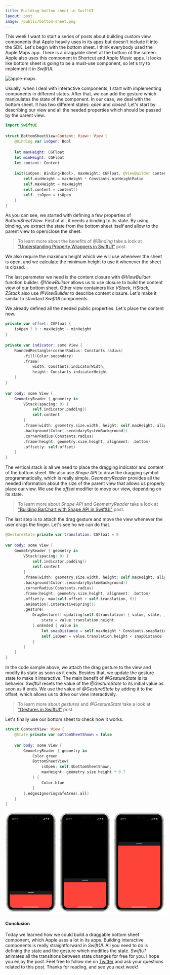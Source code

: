 ```yaml
---
title: Building bottom sheet in SwiftUI
layout: post
image: /public/bottom-sheet.png
---
```


This week I want to start a series of posts about building custom view components that Apple heavily uses in its apps but doesn't include it into the SDK. Let's begin with the bottom sheet. I think everybody used the Apple Maps app. There is a draggable sheet at the bottom of the screen. Apple also uses this component in Shortcut and Apple Music apps. It looks like bottom sheet is going to be a must-use component, so let's try to implement it in *SwiftUI*.

![apple-maps](/public/apple-maps.png)

Usually, when I deal with interactive components, I start with implementing components in different states. After that, we can add the gesture which manipulates the state of the component. In our case, we deal with the bottom sheet. It has two different states: *open* and *closed*. Let's start by describing our view and all the needed properties which should be passed by the parent view.

```swift
import SwiftUI

struct BottomSheetView<Content: View>: View {
    @Binding var isOpen: Bool

    let maxHeight: CGFloat
    let minHeight: CGFloat
    let content: Content

    init(isOpen: Binding<Bool>, maxHeight: CGFloat, @ViewBuilder content: () -> Content) {
        self.minHeight = maxHeight * Constants.minHeightRatio
        self.maxHeight = maxHeight
        self.content = content()
        self._isOpen = isOpen
    }
}
```

As you can see, we started with defining a few properties of *BottomSheetView*. First of all, it needs a binding to its state. By using binding, we extract the state from the bottom sheet itself and allow to the parent view to open/close the sheet. 

> To learn more about the benefits of *@Binding* take a look at ["Understanding Property Wrappers in SwiftUI"](/2019/06/12/understanding-property-wrappers-in-swiftui/) post.

We also require the maximum height which we will use whenever the sheet is open, and we calculate the minimum height to use it whenever the sheet is closed.

The last parameter we need is the content closure with *@ViewBuilder* function builder. *@ViewBuilder* allows us to use closure to build the content view of our bottom sheet. Other view containers like *VStack, HStack, ZStack* also use *@ViewBuilder* to describe content closure. Let's make it similar to standard *SwiftUI* components.

We already defined all the needed public properties. Let's place the content now. 

```swift
private var offset: CGFloat {
    isOpen ? 0 : maxHeight - minHeight
}

private var indicator: some View {
    RoundedRectangle(cornerRadius: Constants.radius)
        .fill(Color.secondary)
        .frame(
            width: Constants.indicatorWidth,
            height: Constants.indicatorHeight
    )
}

var body: some View {
    GeometryReader { geometry in
        VStack(spacing: 0) {
            self.indicator.padding()
            self.content
        }
        .frame(width: geometry.size.width, height: self.maxHeight, alignment: .top)
        .background(Color(.secondarySystemBackground))
        .cornerRadius(Constants.radius)
        .frame(height: geometry.size.height, alignment: .bottom)
        .offset(y: self.offset)
    }
}
```

The vertical stack is all we need to place the dragging indicator and content of the bottom sheet. We also use *Shape API* to draw the dragging symbol programmatically, which is really simple. *GeometryReader* provides all the needed information about the size of the parent view that allows us properly place our view. We use the *offset* modifier to move our view, depending on its state.

> To learn more about *Shape API* and *GeometryReader* take a look at ["Building BarChart with Shape API in SwiftUI"](/2019/08/14/building-barchart-with-shape-api-in-swiftui/) post.

The last step is to attach the drag gesture and move the view whenever the user drags the finger. Let's see ho we can do that.

```swift
@GestureState private var translation: CGFloat = 0

var body: some View {
    GeometryReader { geometry in
        VStack(spacing: 0) {
            self.indicator.padding()
            self.content
        }
        .frame(width: geometry.size.width, height: self.maxHeight, alignment: .top)
        .background(Color(.secondarySystemBackground))
        .cornerRadius(Constants.radius)
        .frame(height: geometry.size.height, alignment: .bottom)
        .offset(y: max(self.offset + self.translation, 0))
        .animation(.interactiveSpring())
        .gesture(
            DragGesture().updating(self.$translation) { value, state, _ in
                state = value.translation.height
            }.onEnded { value in
                let snapDistance = self.maxHeight * Constants.snapRatio
                self.isOpen = value.translation.height < snapDistance
            }
        )
    }
}
```

In the code sample above, we attach the drag gesture to the view and modify its state as soon as it ends. Besides that, we update the gesture state to make it interactive. The main benefit of *@GestureState* is its behavior. *SwiftUI* resets the value of the *@GestureState* to its initial value as soon as it ends. We use the value of *@GestureState* by adding it to the offset, which allows us to drive our view interactively.

> To learn more about *gestures* and *@GestureState* take a look at ["Gestures in SwiftUI"](/2019/07/10/gestures-in-swiftui/) post.

Let's finally use our bottom sheet to check how it works.

```swift
struct ContentView: View {
    @State private var bottomSheetShown = false

    var body: some View {
        GeometryReader { geometry in
            Color.green
            BottomSheetView(
                isOpen: self.$bottomSheetShown,
                maxHeight: geometry.size.height * 0.7
            ) {
                Color.blue
            }
        }.edgesIgnoringSafeArea(.all)
    }
}
```

![bottom-sheet](/public/bottom-sheet.png)

#### Conclusion
Today we learned how we could build a draggable bottom sheet component, which Apple uses a lot in its apps. Building interactive components is really straightforward in *SwiftUI*. All you need to do is defining the state and the gesture which modifies the state. *SwiftUI* animates all the transitions between state changes for free for you. I hope you enjoy the post. Feel free to follow me on [Twitter](https://twitter.com/mecid) and ask your questions related to this post. Thanks for reading, and see you next week! 
